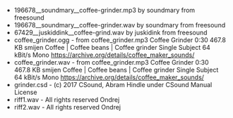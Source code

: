 * 196678__soundmary__coffee-grinder.mp3 by soundmary from freesound
* 196678__soundmary__coffee-grinder.wav by soundmary from freesound
* 67429__juskiddink__coffee-grind.wav by juskidink from freesound
* coffee_grinder.ogg  - from coffee_grinder.mp3 Coffee Grinder 0:30 467.8 KB smijen Coffee | Coffee beans | Coffee grinder Single Subject 64 kBit/s Mono https://archive.org/details/coffee_maker_sounds/
* coffee_grinder.wav  - from coffee_grinder.mp3 Coffee Grinder 0:30 467.8 KB smijen Coffee | Coffee beans | Coffee grinder Single Subject 64 kBit/s Mono https://archive.org/details/coffee_maker_sounds/
* grinder.csd - (c) 2017 CSound, Abram Hindle under CSound Manual License
* riff1.wav - All rights reserved Ondrej
* riff2.wav - All rights reserved Ondrej
